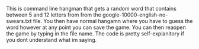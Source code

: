 This is command line hangman that gets a random word that contains between 5 and 12 letters from from the google-10000-english-no-swears.txt file.
You then have normal hangamn where you have to guess the word however at any point you can save the game.
You can then reaopen the game by typing in the file name.
The code is pretty self-explanitory if you dont understand what im saying.
